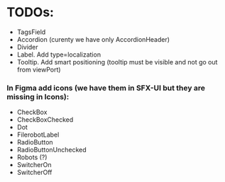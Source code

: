 # TODOs:
- TagsField
- Accordion (curenty we have only AccordionHeader)
- Divider
- Label. Add type=localization
- Tooltip. Add smart positioning (tooltip must be visible and not go out from viewPort)

### In Figma add icons (we have them in SFX-UI but they are missing in Icons):
- CheckBox
- CheckBoxChecked
- Dot
- FilerobotLabel
- RadioButton
- RadioButtonUnchecked
- Robots (?)
- SwitcherOn
- SwitcherOff
